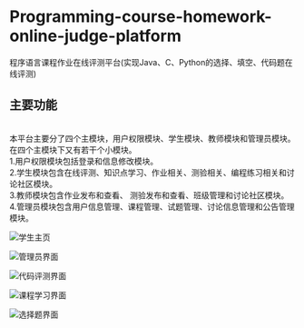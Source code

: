 # Programming-course-homework-online-judge-platform
程序语言课程作业在线评测平台(实现Java、C、Python的选择、填空、代码题在线评测)
<br>
## 主要功能
<br>
本平台主要分了四个主模块，用户权限模块、学生模块、教师模块和管理员模块。在四个主模块下又有若干个小模块。
<br>
1.用户权限模块包括登录和信息修改模块。
<br>
2.学生模块包含在线评测、知识点学习、作业相关、测验相关、编程练习相关和讨论社区模块。
<br>
3.教师模块包含作业发布和查看、 测验发布和查看、班级管理和讨论社区模块。
<br>
4.管理员模块包含用户信息管理、课程管理、试题管理、讨论信息管理和公告管理模块。 

![学生主页](https://github.com/xloya/Programming-course-homework-online-judge-platform/blob/master/学生端主页.jpg)

![管理员界面](https://github.com/xloya/Programming-course-homework-online-judge-platform/blob/master/管理员界面.jpg)

![代码评测界面](https://github.com/xloya/Programming-course-homework-online-judge-platform/blob/master/评测界面.jpg)

![课程学习界面](https://github.com/xloya/Programming-course-homework-online-judge-platform/blob/master/课程学习页面.jpg)

![选择题界面](https://github.com/xloya/Programming-course-homework-online-judge-platform/blob/master/选择题界面.jpg)

